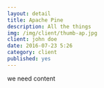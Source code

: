 ```yaml
---
layout: detail
title: Apache Pine
description: All the things
img: /img/client/thumb-ap.jpg
client: john doe
date: 2016-07-23 5:26
category: client
published: yes
---
```

we need content
